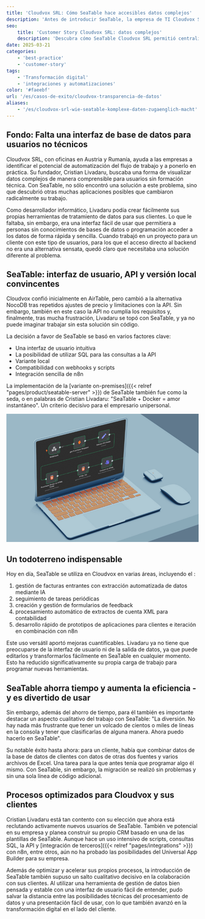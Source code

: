 ```yaml
---
title: 'Cloudvox SRL: Cómo SeaTable hace accesibles datos complejos'
description: 'Antes de introducir SeaTable, la empresa de TI Cloudvox SRL utilizaba Excel y otros sistemas. Se dio cuenta de que le faltaba un punto central para la recopilación de datos, un lugar donde los datos no sólo pudieran almacenarse, sino también ponerse a disposición de otros y, al mismo tiempo, servir como backend para sus propias herramientas.'
seo:
    title: 'Customer Story Cloudvox SRL: datos complejos'
    description: 'Descubra cómo SeaTable Cloudvox SRL permitió centralizar el almacenamiento de datos y acelerar el trabajo en colaboración.'
date: 2025-03-21
categories:
    - 'best-practice'
    - 'customer-story'
tags:
    - 'Transformación digital'
    - 'integraciones y automatizaciones'
color: '#faeebf'
url: '/es/casos-de-exito/cloudvox-transparencia-de-datos'
aliases:
    - '/es/cloudvox-srl-wie-seatable-komplexe-daten-zugaenglich-macht'
---
```


## Fondo: Falta una interfaz de base de datos para usuarios no técnicos

Cloudvox SRL, con oficinas en Austria y Rumanía, ayuda a las empresas a identificar el potencial de automatización del flujo de trabajo y a ponerlo en práctica. Su fundador, Cristian Livadaru, buscaba una forma de visualizar datos complejos de manera comprensible para usuarios sin formación técnica. Con SeaTable, no sólo encontró una solución a este problema, sino que descubrió otras muchas aplicaciones posibles que cambiaron radicalmente su trabajo.

Como desarrollador informático, Livadaru podía crear fácilmente sus propias herramientas de tratamiento de datos para sus clientes. Lo que le faltaba, sin embargo, era una interfaz fácil de usar que permitiera a personas sin conocimientos de bases de datos o programación acceder a los datos de forma rápida y sencilla. Cuando trabajó en un proyecto para un cliente con este tipo de usuarios, para los que el acceso directo al backend no era una alternativa sensata, quedó claro que necesitaba una solución diferente al problema.

## SeaTable: interfaz de usuario, API y versión local convincentes

Cloudvox confió inicialmente en AirTable, pero cambió a la alternativa NocoDB tras repetidos ajustes de precio y limitaciones con la API. Sin embargo, también en este caso la API no cumplía los requisitos y, finalmente, tras mucha frustración, Livadaru se topó con SeaTable, y ya no puede imaginar trabajar sin esta solución sin código.

La decisión a favor de SeaTable se basó en varios factores clave:

- Una interfaz de usuario intuitiva
- La posibilidad de utilizar SQL para las consultas a la API
- Variante local
- Compatibilidad con webhooks y scripts
- Integración sencilla de n8n

La implementación de la [variante on-premises]({{< relref "pages/product/seatable-server" >}}) de SeaTable también fue como la seda, o en palabras de Cristian Livadaru: "SeaTable + Docker = amor instantáneo". Un criterio decisivo para el empresario unipersonal.

![Taplet con gráficos](Cloudvox_n8n-Integration.jpg)

## Un todoterreno indispensable

Hoy en día, SeaTable se utiliza en Cloudvox en varias áreas, incluyendo el :

1. gestión de facturas entrantes con extracción automatizada de datos mediante IA
1. seguimiento de tareas periódicas
1. creación y gestión de formularios de feedback
1. procesamiento automático de extractos de cuenta XML para contabilidad
1. desarrollo rápido de prototipos de aplicaciones para clientes e iteración en combinación con n8n

Este uso versátil aportó mejoras cuantificables. Livadaru ya no tiene que preocuparse de la interfaz de usuario ni de la salida de datos, ya que puede editarlos y transformarlos fácilmente en SeaTable en cualquier momento. Esto ha reducido significativamente su propia carga de trabajo para programar nuevas herramientas.

## SeaTable ahorra tiempo y aumenta la eficiencia - y es divertido de usar

Sin embargo, además del ahorro de tiempo, para él también es importante destacar un aspecto cualitativo del trabajo con SeaTable: "La diversión. No hay nada más frustrante que tener un volcado de cientos o miles de líneas en la consola y tener que clasificarlas de alguna manera. Ahora puedo hacerlo en SeaTable".

Su notable éxito hasta ahora: para un cliente, había que combinar datos de la base de datos de clientes con datos de otras dos fuentes y varios archivos de Excel. Una tarea para la que antes tenía que programar algo él mismo. Con SeaTable, sin embargo, la migración se realizó sin problemas y sin una sola línea de código adicional.

## Procesos optimizados para Cloudvox y sus clientes

Cristian Livadaru está tan contento con su elección que ahora está reclutando activamente nuevos usuarios de SeaTable. También ve potencial en su empresa y planea construir su propio CRM basado en una de las plantillas de SeaTable. Aunque hace un uso intensivo de scripts, consultas SQL, la API y [integración de terceros]({{< relref "pages/integrations" >}}) con n8n, entre otros, aún no ha probado las posibilidades del Universal App Builder para su empresa.

Además de optimizar y acelerar sus propios procesos, la introducción de SeaTable también supuso un salto cualitativo decisivo en la colaboración con sus clientes. Al utilizar una herramienta de gestión de datos bien pensada y estable con una interfaz de usuario fácil de entender, pudo salvar la distancia entre las posibilidades técnicas del procesamiento de datos y una presentación fácil de usar, con lo que también avanzó en la transformación digital en el lado del cliente.
